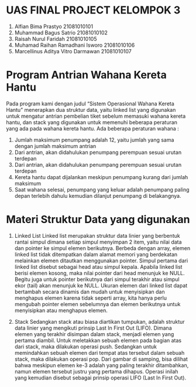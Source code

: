 # UAS FINAL PROJECT KELOMPOK 3
1. Alfian Bima Prastyo			              21081010101
2. Muhammad Bagus Satrio		              21081010102
3. Raisah Nurul Faridah			              21081010105
4. Muhamad Raihan Ramadhani Isworo	      21081010106
5. Marcellinus Aditya Vitro  Darmawan	    21081010107

# Program Antrian Wahana Kereta Hantu

Pada program kami dengan judul “Sistem Operasional Wahana Kereta Hantu” menerapkan dua struktur data, yaitu linked list yang digunakan untuk mengatur antrian pembelian tiket sebelum memasuki wahana kereta hantu, dan stack yang digunakan untuk memenuhi beberapa peraturan yang ada pada wahana kereta hantu.
Ada beberapa peraturan wahana :
1. Jumlah maksimum penumpang adalah 12, yaitu jumlah yang sama dengan jumlah maksimum antrian
2. Dari antrian, akan didahulukan penumpang perempuan sesuai urutan terdepan
3. Dari antrian, akan didahulukan penumpang perempuan sesuai urutan terdepan
4. Kereta hantu dapat dijalankan meskipun penumpang kurang dari jumlah maksimum
5. Saat wahana selesai, penumpang yang keluar adalah penumpang paling depan terlebih dahulu kemudian dilanjut penumpang di belakangnya.

# Materi Struktur Data yang digunakan

1. Linked List
Linked list merupakan struktur data linier yang berbentuk rantai simpul dimana setiap simpul menyimpan 2 item, yaitu nilai data dan pointer ke simpul elemen berikutnya. Berbeda dengan array, elemen linked list tidak ditempatkan dalam alamat memori yang berdekatan melainkan elemen ditautkan menggunakan pointer. Simpul pertama dari linked list disebut sebagai head atau simpul kepala. Apabila linked list berisi elemen kosong, maka nilai pointer dari head menunjuk ke NULL. Begitu juga untuk pointer berikutnya dari simpul terakhir atau simpul ekor (tail) akan menunjuk ke NULL. Ukuran elemen dari linked list dapat bertambah secara dinamis dan mudah untuk menyisipkan dan menghapus elemen karena tidak seperti array, kita hanya perlu mengubah pointer elemen sebelumnya dan elemen berikutnya untuk menyisipkan atau menghapus elemen.

2. Stack
Sedangkan stack atau biasa diartikan tumpukan, adalah struktur data linier yang mengikuti prinsip Last In First Out (LIFO). Dimana elemen yang terakhir disimpan dalam stack, menjadi elemen yang pertama diambil. Untuk meletakkan sebuah elemen pada bagian atas dari stack, maka dilakukan operasi push. Sedangkan untuk memindahkan sebuah elemen dari tempat atas tersebut dalam sebuah stack, maka dilakukan operasi pop. Dari gambar di samping, bisa dilihat bahwa meskipun elemen ke-3 adalah yang paling terakhir ditambahkan, namun elemen tersebut justru yang pertama dihapus. Operasi inilah yang kemudian disebut sebagai prinsip operasi LIFO (Last In First Out).
